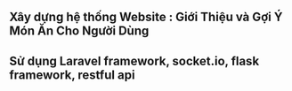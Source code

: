 ## Xây dựng hệ thống Website : Giới Thiệu và Gợi Ý Món Ăn Cho Người Dùng
## Sử dụng Laravel framework, socket.io, flask framework, restful api
## 

